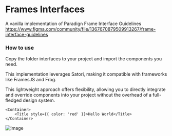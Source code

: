 # Frames Interfaces

A vanilla implementation of Paradign Frame Interface Guidelines
https://www.figma.com/community/file/1367670879509913267/frame-interface-guidelines

### How to use
Copy the folder interfaces to your project and import the components you need.

This implementation leverages Satori, making it compatible with frameworks like FramesJS and Frog.

This lightweight approach offers flexibility, allowing you to directly integrate and override components into your project without the overhead of a full-fledged design system.
```react
<Container>
    <Title style={{ color: 'red' }}>Hello World</Title>
</Container>
```

![image](https://assets.pinatadrops.com/fig-instructions.png)
